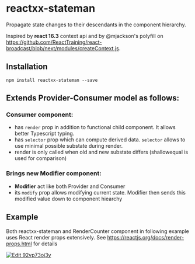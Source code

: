 # reactxx-stateman

Propagate state changes to their descendants in the component hierarchy.

Inspired by **react 16.3** context api and by @mjackson's polyfill on https://github.com/ReactTraining/react-broadcast/blob/next/modules/createContext.js. 

## Installation

```npm install reactxx-stateman --save```

## Extends Provider-Consumer model as follows:

### **Consumer** component:
- has ```render``` prop in addition to functional child component. It allows better Typescript typing.
- has ```selector``` prop which can compute derived data. ```selector``` allows to use minimal possible substate during render.
- render is only called when old and new substate differs (shallowequal is used for comparison)

### Brings new Modifier component:
- **Modifier** act like both Provider and Consumer
- its ```modify``` prop allows modifying current state. Modifier then sends this modified value down to component hiearchy

## Example
Both reactxx-stateman and RenderCounter component in following example uses React render props extensively. 
See https://reactjs.org/docs/render-props.html for details

[![Edit 92vp73oj3y](https://codesandbox.io/static/img/play-codesandbox.svg)](https://codesandbox.io/s/92vp73oj3y?module=%2Fsrc%2Fapp.tsx)
